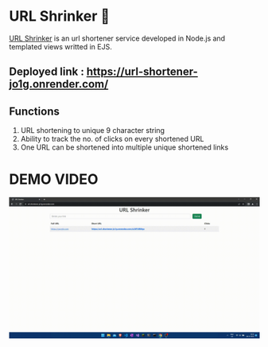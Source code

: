 # URL Shrinker 🤏
[URL Shrinker](https://url-shortener-jo1g.onrender.com/) is an url shortener service developed in Node.js and templated views writted in EJS.

## Deployed link : https://url-shortener-jo1g.onrender.com/

## Functions
  1. URL shortening to unique 9 character string
  1. Ability to track the no. of clicks on every shortened URL
  1. One URL can be shortened into multiple unique shortened links
  
# DEMO VIDEO
![DEMO](demo_gif.gif "demo video")
